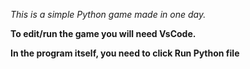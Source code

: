 *This is a simple Python game made in one day.*

**To edit/run the game you will need VsCode.**

**In the program itself, you need to click Run Python file**
